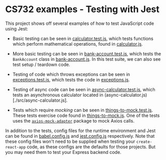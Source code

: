 # CS732 examples - Testing with Jest
This project shows off several examples of how to test JavaScript code using Jest:

- Basic testing can be seen in [calculator.test.js](./src/__tests__/calculator.test.js), which tests functions which perform mathematical operations, found in [calculator.js](./src/calculator.js).

- More basic testing can be seen in [bank-account.test.js](./src/__tests__/bank-account.test.js), which tests the `BankAccount` class in [bank-account.js](./src/bank-account.js). In this test suite, we can also see test setup / teardown code.

- Testing of code which throws exceptions can be seen in [exceptions.test.js](./src/__tests__/exceptions.test.js), which tests the code in [exceptions.js](./src/exceptions.js).

- Testing of async code can be seen in [async-calculator.test.js](./src/__tests__/async-calculator.test.js), which tests an asynchronous calculator located in (async-calculator.js)[./src/async-calculator.js].

- Tests which require *mocking* can be seen in [things-to-mock.test.js](./src/__tests__/things-to-mock.test.js). These tests exercise code found in [things-to-mock.js](./src/things-to-mock.js). One of the tests uses the [`axios-mock-adapter`](https://www.npmjs.com/package/axios-mock-adapter) package to mock Axios calls.

In addition to the tests, config files for the runtime environment and Jest can be found in [babel.config.js](./babel.config.js) and [jest.config.js](./jest.config.js) respectively. Note that these config files won't need to be supplied when testing your `create-react-app` code, as these configs are the defaults for those projects. But you may need them to test your Express backend code.
